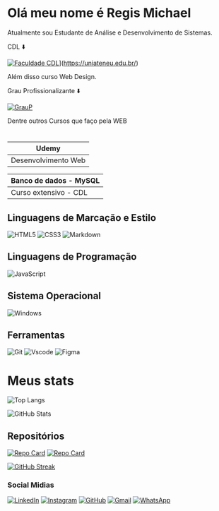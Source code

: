 # Olá meu nome é Regis Michael

Atualmente sou Estudante de Análise e Desenvolvimento de Sistemas.

CDL ⬇️

 [![Faculdade CDL](https://uniateneu.edu.br/wp-content/uploads/2020/07/cropped-logo-uniateneu-e1595263713954-150x150.png)](https://faculdadecdl.edu.br/wp-content/uploads/2022/11/logo.png)](https://uniateneu.edu.br/)

Além disso curso Web Design.

Grau Profissionalizante ⬇️

[![GrauP](https://www.graup.com.br/favicon.png)](https://www.graup.com.br/)

Dentre outros Cursos que faço pela WEB

#
| Udemy |
|-------|
|Desenvolvimento Web|

| Banco de dados - MySQL |
|-----|
| Curso extensivo - CDL |

## Linguagens de Marcação e Estilo

![HTML5](https://img.shields.io/badge/HTML5-E34F26?style=for-the-badge&logo=html5&logoColor=white)
![CSS3](https://img.shields.io/badge/CSS3-1572B6?style=for-the-badge&logo=css3&logoColor=white)
![Markdown](https://img.shields.io/badge/Markdown-000?style=for-the-badge&logo=markdown)

## Linguagens de Programação
![JavaScript](https://img.shields.io/badge/JavaScript-F7DF1E?style=for-the-badge&logo=javascript&logoColor=black)

## Sistema Operacional

![Windows](https://img.shields.io/badge/Windows-000?style=for-the-badge&logo=windows&logoColor=2CA5E0)

## Ferramentas

![Git](https://img.shields.io/badge/GIT-E44C30?style=for-the-badge&logo=git&logoColor=white)
![Vscode](https://img.shields.io/badge/Vscode-007ACC?style=for-the-badge&logo=visual-studio-code&logoColor=white)
![Figma](https://img.shields.io/badge/Figma-696969?style=for-the-badge&logo=figma&logoColor=figma)

# Meus stats

![Top Langs](https://github-readme-stats-git-masterrstaa-rickstaa.vercel.app/api/top-langs/?username=RegisMichael25&layout=compact&bg_color=000&border_color=30A3DC&title_color=E94D5F&text_color=FFF)


![GitHub Stats](https://github-readme-stats.vercel.app/api?username=RegisMichael25&theme=transparent&bg_color=000&border_color=30A3DC&show_icons=true&icon_color=30A3DC&title_color=E94D5F&text_color=FFF)

## Repositórios

[![Repo Card](https://github-readme-stats.vercel.app/api/pin/?username=RegisMichael25&repo=Hello-World&bg_color=000&border_color=30A3DC&show_icons=true&icon_color=30A3DC&title_color=E94D5F&text_color=FFF)](https://github.com/RegisMichael25/Hello-World)
[![Repo Card](https://github-readme-stats.vercel.app/api/pin/?username=RegisMichael25&repo=HTMLCSS&bg_color=000&border_color=30A3DC&show_icons=true&icon_color=30A3DC&title_color=E94D5F&text_color=FFF)](https://github.com/RegisMichael25/HTMLCSS)

[![GitHub Streak](https://streak-stats.demolab.com/?user=RegisMichael25&theme=bear&background=000&border=30A3DC&dates=FFF)](https://git.io/streak-stats)

### Social Midias

[![LinkedIn](https://img.shields.io/badge/LinkedIn-0077B5?style=for-the-badge&logo=linkedin&logoColor=white)](https://www.linkedin.com/in/regis-michael-a1777425b/)
[![Instagram](https://img.shields.io/badge/-Instagram-%23E4405F?style=for-the-badge&logo=instagram&logoColor=white)](https://www.instagram.com/regissbastos/)
[![GitHub](https://img.shields.io/badge/GitHub-100000?style=for-the-badge&logo=github&logoColor=white)](https://github.com/RegisMichael25)
[![Gmail](https://img.shields.io/badge/Gmail-333333?style=for-the-badge&logo=gmail&logoColor=red)](mailto:regis.michael101@gmail.com)
[![WhatsApp](https://img.shields.io/badge/WhatsApp-25D366?style=for-the-badge&logo=whatsapp&logoColor=white)](https://wa.me/5585981913436)
